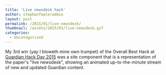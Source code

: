```yaml
---
title: 'Live newsdesk hack'
author: stephanfowleradmin
layout: post
permalink: /2015/01/live-newsdesk/
thumbnail: /assets/2015/01/live-newsdesk.gif
categories:
  - Uncategorized
---
```


My 3rd win (yay I bloweth mine own trumpet) of the Overall Best Hack at [Guardian Hack Day 2015](http://www.theguardian.com/info/developer-blog/live/2015/feb/26/guardian-hack-day-february-2015-liveblog) was a site component that is a representation of the paper's "live newsdesk", showing an animated up-to-the-minute stream of new and updated Guardian content.
